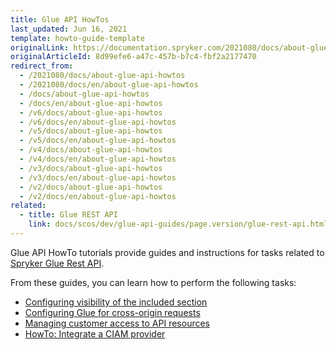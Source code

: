 ```yaml
---
title: Glue API HowTos
last_updated: Jun 16, 2021
template: howto-guide-template
originalLink: https://documentation.spryker.com/2021080/docs/about-glue-api-howtos
originalArticleId: 8d99efe6-a47c-457b-b7c4-fbf2a2177470
redirect_from:
  - /2021080/docs/about-glue-api-howtos
  - /2021080/docs/en/about-glue-api-howtos
  - /docs/about-glue-api-howtos
  - /docs/en/about-glue-api-howtos
  - /v6/docs/about-glue-api-howtos
  - /v6/docs/en/about-glue-api-howtos
  - /v5/docs/about-glue-api-howtos
  - /v5/docs/en/about-glue-api-howtos
  - /v4/docs/about-glue-api-howtos
  - /v4/docs/en/about-glue-api-howtos
  - /v3/docs/about-glue-api-howtos
  - /v3/docs/en/about-glue-api-howtos
  - /v2/docs/about-glue-api-howtos
  - /v2/docs/en/about-glue-api-howtos
related:
  - title: Glue REST API
    link: docs/scos/dev/glue-api-guides/page.version/glue-rest-api.html
---
```


Glue API HowTo tutorials provide guides and instructions for tasks related to [Spryker Glue Rest API](/docs/scos/dev/glue-api-guides/{{site.version}}/old-glue-infrastucture/glue-rest-api.html).

From these guides, you can learn how to perform the following tasks:

* [Configuring visibility of the included section](/docs/scos/dev/tutorials-and-howtos/howtos/glue-api-howtos/configuring-visibility-of-the-included-section.html)
* [Configuring Glue for cross-origin requests](/docs/scos/dev/tutorials-and-howtos/howtos/glue-api-howtos/configuring-glue-for-cross-origin-requests.html)
* [Managing customer access to API resources](/docs/scos/dev/tutorials-and-howtos/howtos/glue-api-howtos/managing-customer-access-to-glue-api-resources.html)
* [HowTo: Integrate a CIAM provider](/docs/scos/dev/tutorials-and-howtos/howtos/glue-api-howtos/howto-integrate-a-ciam-provider.html)
